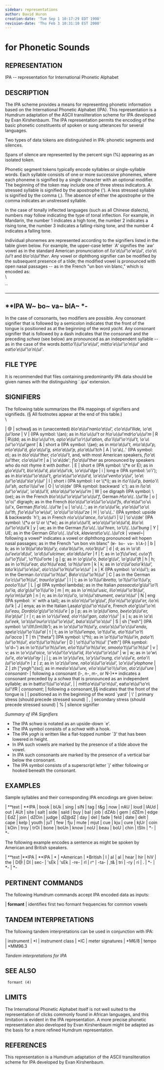 ```yaml
---
sidebar: representations
author: David Huron
creation-date: 'Tue Sep 1 10:17:29 EDT 1998'
revision-date: 'Thu Feb 3 10:31:10 EST 2000'
---
```



for Phonetic Sounds
==========================================

## REPRESENTATION ##

 <span class="rep">IPA</span> \-- representation for International Phonetic Alphabet

## DESCRIPTION ##

 The <span class="rep">IPA</span> scheme provides a means for representing phonetic
 information based on the International Phonetic Alphabet (IPA). This
 representation is a Humdrum adaptation of the ASCII transliteration
 scheme for IPA developed by Evan Kirshenbaum. The <span class="rep">IPA</span>
 representation permits the encoding of the basic phonetic constituents
 of spoken or sung utterances for several languages.

 Two types of data tokens are distinguished in <span class="rep">IPA</span>: phonetic
 segments and silences.

 Spans of silence are represented by the percent sign (%) appearing as
 an isolated token.

 Phonetic segment tokens typically encode syllables or single-syllable
 words. Each syllable consists of one or more successive phonemes,
 where each phoneme is signified by a single character with an optional
 modifier. The beginning of the token may include one of three stress
 indicators. A stressed syllable is signified by the apostrophe (\'). A
 less stressed syllable is signified by the comma (,). The absence of
 either the apostrophe or the comma indicates an unstressed syllable.

 In the case of tonally inflected languages (such as all Chinese
 dialects), numbers may follow indicating the type of tonal inflection.
 For example, in Mandarin, the number 1 indicates a high tone, the
 number 2 indicates a rising tone, the number 3 indicates a
 falling-rising tone, and the number 4 indicates a falling tone.

 Individual phonemes are represented according to the signifiers listed
 in the table given below. For example, the upper-case letter \`A\'
 signifies the \`aw\' vowel as in the standard American pronunciation
 of *l\\o\'a\\(ul\'\\o\'w\\(ul\', c\\o\'o\\(ul\'t* and
 *b\\o\'o\\(ul\'ther*. Any vowel or diphthong signifier can be modified
 by the subsequent presence of a tilde; the modified vowel is
 pronounced with open nasal passages \-- as in the French \"un bon vin
 blanc,\" which is encoded as:\
 \

 ``

   ---------
   \*\*IPA
   W\~
   bo\~
   va\~
   blA\~
   \*-
   ---------

 In the case of consonants, two modifiers are possible. Any consonant
 signifier that is followed by a semicolon indicates that the front of
 the tongue is positioned as at the beginning of the word *yacht.* Any
 consonant signifier that is followed by a dash indicates that the
 consonant and the preceding *schwa* (see below) are pronounced as an
 independent syllable \-- as in the case of the words
 *batt\\o\'l\\(ul\'\\o\'e\\(ul\', mitt\\o\'e\\(ul\'\\o\'n\\(ul\'* and
 *eat\\o\'e\\(ul\'\\o\'n\\(ul\'*.

## FILE TYPE ##

 It is recommended that files containing predominantly <span class="rep">IPA</span> data
 should be given names with the distinguishing \`.ipa\' extension.

## SIGNIFIERS ##

 The following table summarizes the <span class="rep">IPA</span> mappings of signifiers
 and signifieds. (§ All footnotes appear at the end of this table.)\
 \

|   @        |      schwa§ as in (unaccented) *b\\o\'a\\(ul\'nan\\o\'a\\(ul\', c\\o\'o\\(ul\'llide, \\o\'a\\(ul\'lone*
|   V        |      (IPA symbol: \\(an); as in *h\\o\'u\\(ul\'t* or *h\\o\'u\\(ul\'mdr\\o\'u\\(ul\'m*
|   R        |      R\\(dd; as in *b\\o\'u\\(ul\'rn, op\\o\'e\\(ul\'\\o\'r\\(ul\'ation, d\\o\'i\\(ul\'\\o\'r\\(ul\'t, \\o\'u\\(ul\'\\o\'r\\(ul\'gent*
|   &        |      short a (IPA symbol: \\(ae); as in *m\\o\'a\\(ul\'t, m\\o\'a\\(ul\'p, m\\o\'a\\(ul\'d, g\\o\'a\\(ul\'g, sn\\o\'a\\(ul\'p, p\\o\'a\\(ul\'tch*
|   A        |      \\o\'a\\(..\' (IPA symbol: *a*); as in *b\\o\'o\\(ul\'ther, c\\o\'o\\(ul\'t*, and, with most American speakers, *f\\o\'a\\(ul\'ther, c\\o\'a\\(ul\'rt*
|   a        |      \\o\'a\\(de\'; *f\\o\'a\\(ul\'ther* as pronounced by speakers who do not rhyme it with *bother*.
|   E        |      short e (IPA symbol: \\(\*e or E); as in *g\\o\'e\\(ul\'t, b\\o\'e\\(ul\'d, p\\o\'e\\(ul\'ck, \\o\'e\\(ul\'dge*
|   i        |      long e (IPA symbol: \\o\'i\'); as in *b\\o\'e\\(ul\'\\o\'a\\(ul\'t, gr\\o\'e\\(ul\'\\o\'e\\(ul\'d, \\o\'e\\(ul\'venl\\o\'y\\(ul\', \\o\'e\\(ul\'\\o\'a\\(ul\'s\\o\'y\\(ul\'*
|   I        |      short i (IPA symbol: I or \\(\*i); as in *t\\o\'i\\(ul\'p, ban\\o\'i\\(ul\'sh, act\\o\'i\\(ul\'ve*
|   O        |      \\o\'o\\(de\' (IPA symbol: backward \`c\'); as in *l\\o\'a\\(ul\'\\o\'w\\(ul\', \\o\'a\\(ul\'ll, sh\\o\'a\\(ul\'\\o\'w\\(ul\'m*
|   W        |      oe digraph (IPA symbol: \\(oe); as in the French *b\\o\'o\\(ul\'\\o\'e\\(ul\'\\o\'u\\(ul\'f*, German *H\\o\'o\\(..\\(ul\'lle*
|   o        |      \\o\'o/\' digraph; as in the French *b\\o\'o\\(ul\'\\o\'e\\(ul\'\\o\'u\\(ul\'fs*, d\\o\'e\\(ul\'\\o\'u\\(ul\'x, German *fl\\o\'o\\(..\\(ul\'te*
|   u        |      \\o\'u\\(..\'; as in *r\\o\'u\\(ul\'le, y\\o\'o\\(ul\'\\o\'u\\(ul\'th, f\\o\'e\\(ul\'\\o\'w\\(ul\', \\o\'o\\(ul\'\\o\'o\\(ul\'ze*
|   H        |      \\o\'u\\(..\' (IPA symbol: upside & backwards \`h\'); as in French *n\\o\'u\\(ul\'ance*, *l\\o\'u\\(ul\'i*
|   U        |      \\o\'u\\(de\' (IPA symbol: \\(\*u or U or \\(\*w); as in *p\\o\'u\\(ul\'ll, w\\o\'o\\(ul\'\\o\'o\\(ul\'d, b\\o\'o\\(ul\'\\o\'o\\(ul\'k*
|   y        |      ue; as in the German *f\\o\'u\\(..\\(ul\'hren*, *\\o\'U\\(..\\(ul\'bung*
|   Y        |      UE; as in the German *Gl\\o\'u\\(..\\(ul\'ck*, *klavierst\\o\'u\\(..\\(ul\'ck*
|   *vowel*\~|      following a vowel\* indicates a vowel or diphthong pronounced wit hopen nasal passages; as in the French \"un bon vin blanc\" (`W~ bo~ va~ blA~`)
|   b        |      b; as in *\\o\'b\\(ul\'a\\o\'b\\(ul\'y, ca\\o\'b\\(ul\'in, ro\\o\'b\\(ul\'*
|   d        |      d; as in *\\o\'d\\(ul\'ee\\o\'d\\(ul\', \\o\'d\\(ul\'ulcimer, a\\o\'dd\\(ul\'er*
|   f        |      f; as in *\\o\'f\\(ul\'eel, cu\\o\'f\\(ul\'\\o\'f\\(ul\'*, \\o\'f\\(ul\'orte
|   g        |      g; as in *\\o\'g\\(ul\'o, ba\\o\'g\\(ul\', \\o\'g\\(ul\'ift*
|   h        |      h; as in *\\o\'h\\(ul\'ear, a\\o\'h\\(ul\'ead, \\o\'h\\(ul\'orn*
|   k        |      k; as in *\\o\'c\\(ul\'oo\\o\'k\\(ul\', ta\\o\'k\\(ul\'\\o\'e\\(ul\', a\\o\'c\\(ul\'\\o\'h\\(ul\'\\o\'e\\(ul\'*
|   x        |      K (IPA symbol: \\o\'x\\(ul\'); as in the German *i\\o\'c\\(ul\'\\o\'h\\(ul\', Ba\\o\'c\\(ul\'\\o\'h\\(ul\'*
|   C        |      as in the German *i\\o\'c\\(ul\'\\o\'h\\(ul\', trauri\\o\'g\\(ul\'*
|   l        |      l; as in *\\o\'l\\(ul\'ibretto, \\o\'l\\(ul\'i\\o\'l\\(ul\'y, poo\\o\'l\\(ul\'*
|   L        |      gl (IPA symbol lambda); as in the Italian *passaca\\o\'g\\(ul\'\\o\'l\\(ul\'ia, a\\o\'g\\(ul\'\\o\'l\\(ul\'io*
|   m        |      m; as in *\\o\'m\\(ul\'usic, li\\o\'m\\(ul\'\\o\'b\\(ul\', ny\\o\'m\\(ul\'ph*
|   n        |      n; as in *i\\o\'n\\(ul\'o, \\o\'n\\(ul\'strument, ow\\o\'n\\(ul\'*
|   N        |      eng (IPA symbol: \`n\' with a tail); as in *si\\o\'n\\(ul\'\\o\'g\\(ul\', fi\\o\'n\\(ul\'\\o\'g\\(ul\'er, i\\o\'n\\(ul\'k*
|   J        |      enya; as in the Italian Lasa\\o\'g\\(ul\'\\o\'n\\(ul\'e, French *a\\o\'g\\(ul\'\\o\'n\\(ul\'eau, Dordo\\o\'g\\(ul\'\\o\'n\\(ul\'e*
|   p        |      p; as in *\\o\'p\\(ul\'iano, bee\\o\'p\\(ul\'er, li\\o\'p\\(ul\'*
|   r        |      r; as in *\\o\'r\\(ul\'eed, o\\o\'r\\(ul\'gan, ca\\o\'r\\(ul\'*
|   s        |      s; as in *\\o\'s\\(ul\'eek, \\o\'s\\(ul\'our\\o\'c\\(ul\'\\o\'e\\(ul\', ba\\o\'s\\(ul\'\\o\'s\\(ul\'*
|   S        |      sh \[\"esh\"\] (IPA symbol: \\o\'\\(It\\(Im\\(Ib\'); as in *\\o\'s\\(ul\'\\o\'h\\(ul\'y, cre\\o\'s\\(ul\'\\o\'c\\(ul\'endo, spe\\o\'c\\(ul\'\\o\'i\\(ul\'al*
|   t        |      t; as in *\\o\'t\\(ul\'empo, \\o\'t\\(ul\'ie, a\\o\'t\\(ul\'\\o\'t\\(ul\'acca*
|   T        |      th \[\"theta\"\] (IPA symbol: \\(\*h); as in *\\o\'t\\(ul\'\\o\'h\\(ul\'in, pa\\o\'t\\(ul\'\\o\'h\\(ul\', e\\o\'t\\(ul\'\\o\'h\\(ul\'er*
|   D        |      \\o\'t\\(ul\'\\o\'h\\(ul\' \[\"eth\"\] (IPA symbol: \\o\'d\~\') as in *\\o\'t\\(ul\'\\o\'h\\(ul\'en, ei\\o\'t\\(ul\'\\o\'h\\(ul\'er, smoo\\o\'t\\(ul\'\\o\'h\\(ul\'*
|   v        |      v; as in *\\o\'v\\(ul\'oice, \\o\'v\\(ul\'i\\o\'v\\(ul\'id, li\\o\'v\\(ul\'\\o\'e\\(ul\'*
|   w        |      w; as in *\\o\'w\\(ul\'e, a\\o\'w\\(ul\'ay*
|   j        |      j; as in *\\o\'y\\(ul\'es, \\o\'y\\(ul\'oung, c\\o\'u\\(ul\'e, on\\o\'i\\(ul\'\\o\'o\\(ul\'n*
|   z        |      z; as in *\\o\'z\\(ul\'one, rai\\o\'s\\(ul\'\\o\'e\\(ul\', \\o\'x\\(ul\'ylophone*
|   Z        |      zh \[\"yogh\"\\(sc\]; as in *mea\\o\'s\\(ul\'ure, vi\\o\'s\\(ul\'\\o\'i\\(ul\'on, a\\o\'z\\(ul\'ure*
|  *consonant*- |   following a consonant (l-, n-, m-, or N-)\*\* indicates a consonant preceded by a *schwa* that is pronounced as an independent syllable; as in batt\\o\'l\\(ul\'\\o\'e\\(ul\',
|            |      mitt\\o\'e\\(ul\'\\o\'n\\(ul\', eat\\o\'e\\(ul\'\\o\'n\\(ul\'\\fR
|   *consonant*; |   following a consonant,§§ indicates that the front of the tongue is
|            |      positioned as in the beginning of the word \`yard\'
|   \\\'     |      primary stress (should precede stressed sound)
|   ,        |      secondary stress (should precede stressed sound)
|   \%       |      silence signifier

 *Summary of <span class="rep">IPA</span> Signifiers*

 -   The IPA *schwa* is notated as an upside-down \`e\'.
 -   The IPA symbol consists of a *schwa* with a hook.
 -   The IPA *yogh* is written like a flat-topped number \`3\' that has
     been lowered in height.
 -   In IPA such vowels are marked by the presence of a tilde above the
     vowel.
 -   In IPA such consonants are marked by the presence of a vertical
     bar below the consonant.
 -   The IPA symbol consists of a superscript letter \`j\' either
     following or hooked beneath the consonant.

## EXAMPLES ##

 Sample syllables and their corresponding <span class="rep">IPA</span> encodings are
 given below:

  | \*\*text  | \*\*IPA
  | book      | bUk
  | sing      | sIN
  | tag       | t&g
  | now       | nAU
  | loud      | lAUd
  | out       | AUt
  | site      | saIt
  | side      | saId
  | buy       | baI
  | job       | dZAb
  | gem       | dZEm
  | edge      | EdZ
  | join      | dZOin
  | judge     | dZ\@dZ
  | day       | deI
  | fade      | feId
  | date      | deIt
  | cape      | keIp
  | youth     | juT
  | few       | fju
  | mute      | mjut
  | cue       | kju
  | cure      | kjUr
  | coin      | kOin
  | troy      | trOi
  | bone      | boUn
  | know      | noU
  | beau      | boU
  | chin      | tSIn
  | \*-       | \*-

 The following example encodes a sentence as might be spoken by
 American and British speakers.


  | \*\*text  |\*\*IPA     | \*\*IPA
  | \*        | \*American |  \*British
  | I         | aI         |  aI
  | hear      | hir        |  hiV
  | the       | D@         |  DI
  | sec-      | \'sEk      |  \'sEk
  | -re-      | rI         |  r\^
  | -ta-      | ,t&        |  tri
  | -ry       | ri         |  .
  | \*-       | \*-        |  \*-

## PERTINENT COMMANDS ##

 The following Humdrum commands accept <span class="rep">IPA</span> encoded data as
 inputs:

                    
   |   **formant**  | identifies first two formant frequencies for common vowels

## TANDEM INTERPRETATIONS ##

 The following tandem interpretations can be used in conjunction with
 <span class="rep">IPA</span>:

  | instrument       |  \*I
  | instrument class |  \*IC
  | meter signatures |  \*M6/8
  | tempo            |  \*MM96.3

 *Tandem interpretations for <span class="rep">IPA</span>*

## SEE ALSO ##

 ` formant (4)`

## LIMITS ##

 The International Phonetic Alphabet itself is not well suited to the
 representation of clicks commonly found in African languages, and this
 limitation is evident in the <span class="rep">IPA</span> representation. A more
 precise phonetic representation also developed by Evan Kirshenbaum
 might be adapted as the basis for a more refined Humdrum
 representation.

## REFERENCES ##

 This representation is a Humdrum adaptation of the ASCII
 transliteration scheme for IPA developed by Evan Kirshenbaum.


